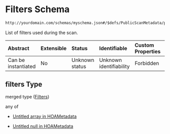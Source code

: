 # Filters Schema

```txt
http://yourdomain.com/schemas/myschema.json#/$defs/PublicScanMetadata/properties/filters
```

List of filters used during the scan.

| Abstract            | Extensible | Status         | Identifiable            | Custom Properties | Additional Properties | Access Restrictions | Defined In                                                                   |
| :------------------ | :--------- | :------------- | :---------------------- | :---------------- | :-------------------- | :------------------ | :--------------------------------------------------------------------------- |
| Can be instantiated | No         | Unknown status | Unknown identifiability | Forbidden         | Allowed               | none                | [metadata-schema.json\*](../out/metadata-schema.json "open original schema") |

## filters Type

merged type ([Filters](metadata-schema-defs-publicscanmetadata-properties-filters.md))

any of

- [Untitled array in HOAMetadata](metadata-schema-defs-publicscanmetadata-properties-filters-anyof-0.md "check type definition")

- [Untitled null in HOAMetadata](metadata-schema-defs-publicscanmetadata-properties-filters-anyof-1.md "check type definition")
